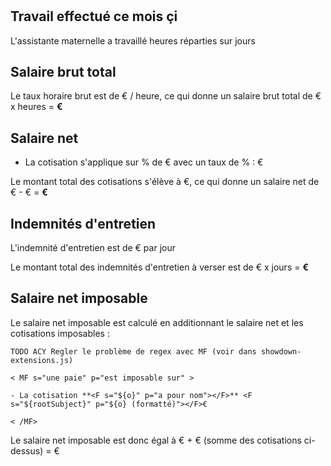 # <F s="${rootSubject}" p="a pour nom" />

## Travail effectué ce mois çi

L'assistante maternelle a travaillé <F s="${rootSubject}" p="a pour nombre d'heures travaillées" editable=true ></F> heures
réparties sur <F s="${rootSubject}" p="a pour nombre de jours travaillés" editable=true></F> jours

## Salaire brut total

Le taux horaire brut est de <F s="${rootSubject}" p="a pour taux horaire brut" editable=true></F>€ / heure, ce qui donne un salaire brut total de <F s="${rootSubject}" p="a pour taux horaire brut"></F>€ x <F s="${rootSubject}" p="a pour nombre d'heures travaillées"></F> heures = **<F s="${rootSubject}" p="a pour salaire brut"></F>€**

## Salaire net

<MF s="une paie" p="est sujette à"  >

- La cotisation **<F s="${o}" p="a pour nom"></F>** s'applique sur <F s="${o}" p="a pour base"></F>% de <F s="${rootSubject}" p="a pour salaire brut"></F>€ avec un taux de <F s="${o}" p="a pour taux"></F>% : <F s="${rootSubject}" p="${o} (formatté)"></F>€

</MF>

Le montant total des cotisations s'élève à <F s="${rootSubject}" p="est sujette à un total de cotisation de (formatté)"></F>€, ce qui donne un salaire net de <F s="${rootSubject}" p="a pour salaire brut"></F>€ - <F s="${rootSubject}" p="est sujette à un total de cotisation de (formatté)"></F>€ = **<F s="${rootSubject}" p="a pour salaire net (formatté)"></F>€**

## Indemnités d'entretien

L'indemnité d'entretien est de <F s="${rootSubject}" p="a pour indemnité journalière d'entretien" editable=true ></F>€ par jour

Le montant total des indemnités d'entretien à verser est de <F s="${rootSubject}" p="a pour indemnité journalière d'entretien"></F>€ x <F s="${rootSubject}" p="a pour nombre de jours travaillés"></F> jours = **<F s="${rootSubject}" p="a pour montant total d'indemnité d'entretien (formatté)"></F>€**

## Salaire net imposable

Le salaire net imposable est calculé en additionnant le salaire net et les cotisations imposables :

```
TODO ACY Regler le problème de regex avec MF (voir dans showdown-extensions.js)

< MF s="une paie" p="est imposable sur" >

- La cotisation **<F s="${o}" p="a pour nom"></F>** <F s="${rootSubject}" p="${o} (formatté)"></F>€

< /MF>
```

Le salaire net imposable est donc égal à <F s="${rootSubject}" p="a pour salaire net (formatté)"></F>€ + <F s="${rootSubject}" p="a pour montant total des cotisations imposables (formatté)"></F>€ (somme des cotisations ci-dessus) = <F s="${rootSubject}" p="a pour salaire net imposable (formatté)"></F>€




